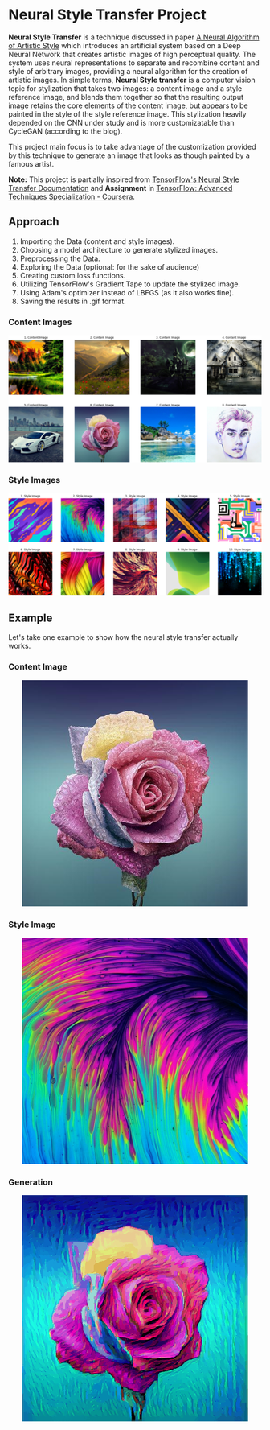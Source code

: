 # Neural Style Transfer Project

**Neural Style Transfer** is a technique discussed in paper [A Neural Algorithm of Artistic Style](https://arxiv.org/abs/1508.06576) which introduces an artificial system based on a Deep Neural Network that creates artistic images of high perceptual quality. The system uses neural representations to separate and recombine content and style of arbitrary images, providing a neural algorithm for the creation of artistic images. In simple terms, **Neural Style transfer** is a computer vision topic for stylization that takes two images: a content image and a style reference image, and blends them together so that the resulting output image retains the core elements of the content image, but appears to be painted in the style of the style reference image. This stylization heavily depended on the CNN under study and is more customizatable than CycleGAN (according to the blog).

This project main focus is to take advantage of the customization provided by this technique to generate an image that looks as though painted by a famous artist.

**Note:** This project is partially inspired from [TensorFlow's Neural Style Transfer Documentation](https://www.tensorflow.org/tutorials/generative/style_transfer) and **Assignment** in [TensorFlow: Advanced Techniques Specialization - Coursera](https://www.coursera.org/specializations/tensorflow-advanced-techniques). 


## Approach

1. Importing the Data (content and style images).
2. Choosing a model architecture to generate stylized images.
3. Preprocessing the Data.
4. Exploring the Data (optional: for the sake of audience)
5. Creating custom loss functions.
6. Utilizing TensorFlow's Gradient Tape to update the stylized image.
7. Using Adam's optimizer instead of LBFGS (as it also works fine).
8. Saving the results in .gif format.

### Content Images

<p align="center">
    <img src="https://github.com/mhd-danish/portfolio_neural_style_transfer/blob/main/extras/contents.png">
</p>

### Style Images

<p align="center">
    <img src="https://github.com/mhd-danish/portfolio_neural_style_transfer/blob/main/extras/styles.png">
</p>

## Example

Let's take one example to show how the neural style transfer actually works.

### Content Image

<p align="center">
    <img width="450" height="450" src="https://github.com/mhd-danish/portfolio_neural_style_transfer/blob/main/extras/ex_content.png">
</p>

### Style Image

<p align="center">
    <img width="450" height="450" src="https://github.com/mhd-danish/portfolio_neural_style_transfer/blob/main/extras/ex_style.png">
</p>

### Generation

<p align="center">
    <img src="https://github.com/mhd-danish/portfolio_neural_style_transfer/blob/main/Results/style_transfer_6_2.gif"
</p>